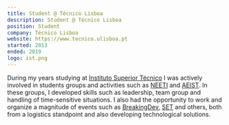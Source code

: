 ```yaml
---
title: Student @ Técnico Lisboa
description: Student @ Técnico Lisboa
position: Student
company: Técnico Lisboa
website: https://www.tecnico.ulisboa.pt
started: 2013
ended: 2019
logo: ist.png 
---
```


During my years studying at [Instituto Superior Técnico](http://tecnico.ulisboa.pt/) I was actively involved in students groups and activities such as [NEETI](http://neeti.tecnico.ulisboa.pt/) and [AEIST](https://aeist.pt/). In these groups, I developed skills such as leadership, team group and handling of time-sensitive situations. I also had the opportunity to work and organize a magnitude of events such as [BreakingDev](http://breakingdev.pt/), [SET](http://set.tecnico.ulisboa.pt/) and others, both from a logistics standpoint and also developing technological solutions.
